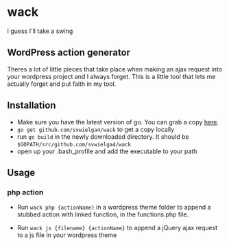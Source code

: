 # wack

I guess I'll take a swing

## WordPress action generator

Theres a lot of little pieces that take place when making an ajax request into your wordpress project and I always forget. This is a little tool that lets me actually forget and put faith in my tool.


## Installation

- Make sure you have the latest version of go. You can grab a copy [here](https://golang.org/dl/).
- `go get github.com/svwielga4/wack` to get a copy locally
- run `go build` in the newly downloaded directory. It should be `$GOPATH/src/github.com/svwielga4/wack`
- open up your .bash_profile and add the executable to your path


## Usage

### php action
- Run `wack php {actionName}` in a wordpress theme folder to append a stubbed action with linked function, in the functions.php file.

- Run `wack js {filename} {actionName}` to append a jQuery ajax request to a js file in your wordpress theme
